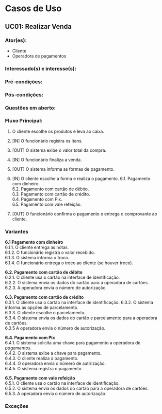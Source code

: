 # Casos de Uso

## UC01: Realizar Venda

### Ator(es):
* Cliente
* Operadora de pagamentos
### Interessado(s) e interesse(s):
### Pré-condições:
### Pós-condições:
### Questões em aberto:
### Fluxo Principal:

1. O cliente escolhe os produtos e leva ao caixa.

2. [IN] O funcionário registra os itens.

3. [OUT] O sistema exibe o valor total da compra.

4. [IN] O funcionário finaliza a venda.

5. [OUT] O sistema informa as formas de pagamento.

6. [IN] O cliente escolhe a forma e realiza o pagamento.
6.1. Pagamento com dinheiro.  
6.2. Pagamento com cartão de débito.  
6.3. Pagamento com cartão de crédito.  
6.4. Pagamento com Pix.  
6.5. Pagamento com vale refeição.  

7. [OUT] O funcionário confirma o pagamento e entrega o comprovante ao cliente.

### Variantes

**6.1 Pagamento com dinheiro**  
6.1.1. O cliente entrega as notas.   
6.1.2. O funcionário registra o valor recebido.  
6.1.3. O sistema informa o troco.  
6.1.4. O funcionário entrega o troco ao cliente (se houver troco).  

**6.2. Pagamento com cartão de débito**  
6.2.1. O cliente usa o cartão na interface de identificação.  
6.2.2. O sistema envia os dados do cartão para a operadora de cartões.  
6.2.3. A operadora envia o número de autorização.  

**6.3. Pagamento com cartão de crédito**  
6.3.1. O cliente usa o cartão na interface de identificação.
6.3.2. O sistema informa as opções de parcelamento.  
6.3.3. O cliente escolhe o parcelamento.  
6.3.4. O sistema envia os dados do cartão e parcelamento para a operadora de cartões.  
6.3.5 A operadora envia o número de autorização.  

**6.4. Pagamento com Pix**  
6.4.1. O sistema solicita uma chave para pagamento a operadora de *pagamentos*.  
6.4.2. O sistema exibe a chave para pagamento.   
6.4.3. O cliente realiza o pagamento.  
6.4.4. O operadora envia o número de autirização.  
6.4.5. O sistema registra o pagamento.  

**6.5. Pagamento com vale refeição**  
6.5.1. O cliente usa o cartão na interface de identificação.  
6.5.2. O sistema envia os dados do cartão para a operadora de cartões.  
6.5.3. A operadora envia o número de autorização. 

### Exceções